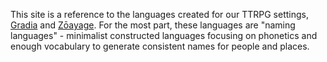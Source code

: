 This site is a reference to the languages created for our TTRPG settings,
[Gradia](https://gradia.org) and [Zōayage](https://zoayage.gradia.org). For the
most part, these languages are "naming languages" - minimalist constructed
languages focusing on phonetics and enough vocabulary to generate consistent
names for people and places.
